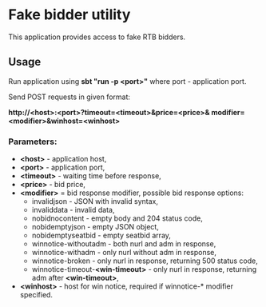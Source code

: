 # Fake bidder utility

This application provides access to fake RTB bidders.

## Usage

Run application using **sbt "run -p \<port\>"** where port - application port.

Send POST requests in given format:
 
**http://\<host\>:\<port\>?timeout=\<timeout\>\&price=\<price\>\&    modifier=\<modifier\>\&winhost=\<winhost\>**

### Parameters:

- **\<host\>** - application host,
- **\<port\>** - application port,
- **\<timeout\>** - waiting time before response,
- **\<price\>** - bid price,
- **\<modifier\>** = bid response modifier, possible bid response options:
    * invalidjson - JSON with invalid syntax,
    * invaliddata - invalid data,
    * nobidnocontent - empty body and 204 status code,
    * nobidemptyjson - empty JSON object,
    * nobidemptyseatbid - empty seatbid array,
    * winnotice-withoutadm - both nurl and adm in response,
    * winnotice-withadm - only nurl without adm in response,
    * winnotice-broken - only nurl in response, returning 500 status code,
    * winnotice-timeout-**\<win-timeout\>** - only nurl in response, returning adm after **\<win-timeout\>**,
- **\<winhost\>** - host for win notice, required if winnotice-* modifier specified.
